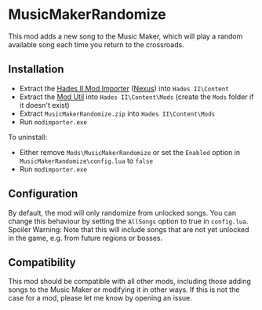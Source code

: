 # MusicMakerRandomize

This mod adds a new song to the Music Maker, which will play a random available song each time you return to the crossroads.

## Installation

- Extract the [Hades II Mod Importer](https://github.com/SGG-Modding/ModImporter/releases/latest) ([Nexus](https://www.nexusmods.com/hades2/mods/1)) into `Hades II\Content`
- Extract the [Mod Util](https://github.com/SGG-Modding/ModUtil/releases/latest) into `Hades II\Content\Mods` (create the `Mods` folder if it doesn't exist)
- Extract `MusicMakerRandomize.zip` into `Hades II\Content\Mods`
- Run `modimporter.exe`

To uninstall:
- Either remove `Mods\MusicMakerRandomize` or set the `Enabled` option in `MusicMakerRandomize\config.lua` to `false`
- Run `modimporter.exe`

## Configuration

By default, the mod will only randomize from unlocked songs. You can change this behaviour by setting the `AllSongs` option to true in `config.lua`.
Spoiler Warning: Note that this will include songs that are not yet unlocked in the game, e.g. from future regions or bosses.

## Compatibility

This mod should be compatible with all other mods, including those adding songs to the Music Maker or modifying it in other ways.
If this is not the case for a mod, please let me know by opening an issue.
